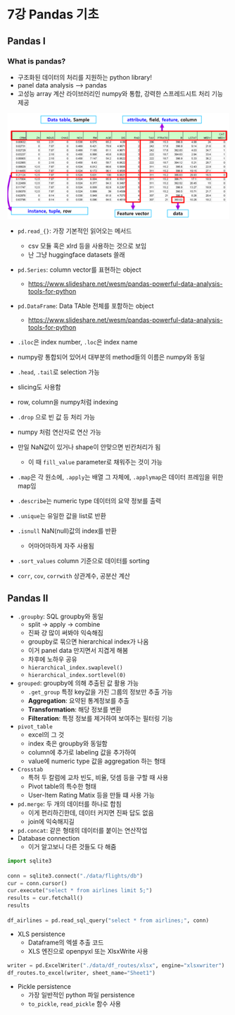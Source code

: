 # 7강 Pandas 기초

## Pandas I

### What is pandas?
- 구조화된 데이터의 처리를 지원하는 python library!
- panel data analysis --> pandas
- 고성능 array 계산 라이브러리인 numpy와 통합, 강력한 스프레드시트 처리 기능 제공

![img](../../../assets/img/u-stage/dataframe.PNG)

- `pd.read_{}`: 가장 기본적인 읽어오는 메서드
    - csv 모듈 혹은 xlrd 등을 사용하는 것으로 보임
    - 난 그냥 huggingface datasets 쓸래

- `pd.Series`: column vector를 표현하는 object
    - https://www.slideshare.net/wesm/pandas-powerful-data-analysis-tools-for-python
- `pd.DataFrame`: Data TAble 전체를 포함하는 object
    - https://www.slideshare.net/wesm/pandas-powerful-data-analysis-tools-for-python
- `.iloc`은 index number, `.loc`은 index name
- numpy랑 통합되어 있어서 대부분의 method들의 이름은 numpy와 동일
- `.head`, `.tail`로 selection 가능
- slicing도 사용함
- row, column을 numpy처럼 indexing
- `.drop` 으로 빈 값 등 처리 가능
- numpy 처럼 연산자로 연산 가능
- 만일 NaN값이 있거나 shape이 안맞으면 빈칸처리가 됨
    - 이 때 `fill_value` parameter로 채워주는 것이 가능
- `.map`은 각 원소에, `.apply`는 배열 그 자체에, `.applymap`은 데이터 프레임을 위한 map임
- `.describe`는 numeric type 데이터의 요약 정보를 출력
- `.unique`는 유일한 값을 list로 반환
- `.isnull` NaN(null)값의 index를 반환
    - 어마어마하게 자주 사용됨
- `.sort_values` column 기준으로 데이터를 sorting
- `corr`, `cov`, `corrwith` 상관계수, 공분산 계산

## Pandas II
- `.groupby`: SQL groupby와 동일
    - split -> apply -> combine
    - 진짜 걍 많이 써봐야 익숙해짐
    - groupby로 묶으면 hierarchical index가 나옴
    - 이거 panel data 만지면서 지겹게 해봄
    - 차후에 노하우 공유
    - `hierarchical_index.swaplevel()`
    - `hierarchical_index.sortlevel(0)`
- `grouped`: groupby에 의해 추출된 값 활용 가능
    - `.get_group` 특정 key값을 가진 그룹의 정보만 추출 가능
    - **Aggregation**: 요약된 통계정보를 추출
    - **Transformation**: 해당 정보를 변환
    - **Filteration**: 특정 정보를 제거하여 보여주는 필터링 기능
- `pivot_table`
    - excel의 그 것
    - index 축은 groupby와 동일함
    - column에 추가로 labeling 값을 추가하여
    - value에 numeric type 값을 aggregation 하는 형태
- `Crosstab`
    - 특허 두 칼럼에 교차 빈도, 비율, 덧셈 등을 구할 때 사용
    - Pivot table의 특수한 형태
    - User-Item Rating Matix 등을 만들 떄 사용 가능
- `pd.merge`: 두 개의 데이터를 하나로 합침
    - 이게 편리하긴한데, 데이터 커지면 진짜 답도 없음
    - join에 익숙해지길
- `pd.concat`: 같은 형태의 데이터를 붙이는 연산작업
- Database connection
    - 이거 알고보니 다른 것들도 다 해줌
```python
import sqlite3

conn = sqlite3.connect("./data/flights/db")
cur = conn.cursor()
cur.execute("select * from airlines limit 5;")
results = cur.fetchall()
results

df_airlines = pd.read_sql_query("select * from airlines;", conn)
```
- XLS persistence
    - Dataframe의 엑셀 추출 코드
    - XLS 엔진으로 openpyxl 또는 XlsxWrite 사용
```python
writer = pd.ExcelWriter("./data/df_routes/xlsx", engine="xlsxwriter")
df_routes.to_excel(writer, sheet_name="Sheet1")
```
- Pickle persistence
    - 가장 일반적인 python 파일 persistence
    - `to_pickle`, `read_pickle` 함수 사용
